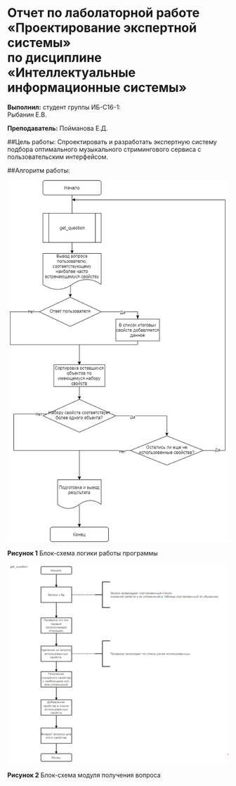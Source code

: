 # **Отчет по лаболаторной работе<br/>«Проектирование экспертной системы»<br/>по дисциплине «Интеллектуальные информационные системы»**

**Выполнил:** студент группы ИБ-С16-1:<br/>Рыбанин Е.В.

**Преподаватель:** Пойманова Е.Д.

##Цель работы: 
Спроектировать и разработать экспертную систему подбора оптимального музыкального стримингового сервиса с пользовательским интерфейсом.

##Алгоритм работы:

![Блок-схема логики работы программы](./img/es1.png "Блок-схема логики работы программы")

**Рисунок 1** Блок-схема логики работы программы


![Блок-схема модуля получения вопроса](./img/es2.png)

**Рисунок 2** Блок-схема модуля получения вопроса

